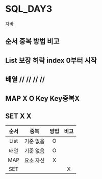 # SQL_DAY3

자바
##      순서    중복    방법    비고
## List 보장    허락    index   0부터 시작
## 배열  //      //      //      //
## MAP    X     O       Key     Key중복X
## SET  X       X       

 | 순서 | 중복 | 방법 | 비고
:--:|:--:|:--:|:--:
List| 기준 없음 | O | 
배열 | 기준 없음 | O | 
MAP | 요소 자신 | X | 
SET |  |  | X |  |
